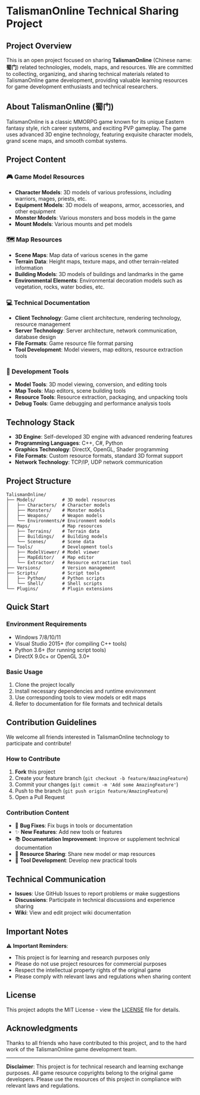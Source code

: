 # TalismanOnline Technical Sharing Project

## Project Overview

This is an open project focused on sharing **TalismanOnline** (Chinese name: **蜀门**) related technologies, models, maps, and resources. We are committed to collecting, organizing, and sharing technical materials related to TalismanOnline game development, providing valuable learning resources for game development enthusiasts and technical researchers.

## About TalismanOnline (蜀门)

TalismanOnline is a classic MMORPG game known for its unique Eastern fantasy style, rich career systems, and exciting PVP gameplay. The game uses advanced 3D engine technology, featuring exquisite character models, grand scene maps, and smooth combat systems.

## Project Content

### 🎮 Game Model Resources
- **Character Models**: 3D models of various professions, including warriors, mages, priests, etc.
- **Equipment Models**: 3D models of weapons, armor, accessories, and other equipment
- **Monster Models**: Various monsters and boss models in the game
- **Mount Models**: Various mounts and pet models

### 🗺️ Map Resources
- **Scene Maps**: Map data of various scenes in the game
- **Terrain Data**: Height maps, texture maps, and other terrain-related information
- **Building Models**: 3D models of buildings and landmarks in the game
- **Environmental Elements**: Environmental decoration models such as vegetation, rocks, water bodies, etc.

### 💻 Technical Documentation
- **Client Technology**: Game client architecture, rendering technology, resource management
- **Server Technology**: Server architecture, network communication, database design
- **File Formats**: Game resource file format parsing
- **Tool Development**: Model viewers, map editors, resource extraction tools

### 🔧 Development Tools
- **Model Tools**: 3D model viewing, conversion, and editing tools
- **Map Tools**: Map editors, scene building tools
- **Resource Tools**: Resource extraction, packaging, and unpacking tools
- **Debug Tools**: Game debugging and performance analysis tools

## Technology Stack

- **3D Engine**: Self-developed 3D engine with advanced rendering features
- **Programming Languages**: C++, C#, Python
- **Graphics Technology**: DirectX, OpenGL, Shader programming
- **File Formats**: Custom resource formats, standard 3D format support
- **Network Technology**: TCP/IP, UDP network communication

## Project Structure

```
TalismanOnline/
├── Models/          # 3D model resources
│   ├── Characters/  # Character models
│   ├── Monsters/    # Monster models
│   ├── Weapons/     # Weapon models
│   └── Environments/# Environment models
├── Maps/            # Map resources
│   ├── Terrains/    # Terrain data
│   ├── Buildings/   # Building models
│   └── Scenes/      # Scene data
├── Tools/           # Development tools
│   ├── ModelViewer/ # Model viewer
│   ├── MapEditor/   # Map editor
│   └── Extractor/   # Resource extraction tool
├── Versions/        # Version management
├── Scripts/         # Script tools
│   ├── Python/      # Python scripts
│   └── Shell/       # Shell scripts
└── Plugins/         # Plugin extensions
```

## Quick Start

### Environment Requirements
- Windows 7/8/10/11
- Visual Studio 2015+ (for compiling C++ tools)
- Python 3.6+ (for running script tools)
- DirectX 9.0c+ or OpenGL 3.0+

### Basic Usage
1. Clone the project locally
2. Install necessary dependencies and runtime environment
3. Use corresponding tools to view models or edit maps
4. Refer to documentation for file formats and technical details

## Contribution Guidelines

We welcome all friends interested in TalismanOnline technology to participate and contribute!

### How to Contribute
1. **Fork** this project
2. Create your feature branch (`git checkout -b feature/AmazingFeature`)
3. Commit your changes (`git commit -m 'Add some AmazingFeature'`)
4. Push to the branch (`git push origin feature/AmazingFeature`)
5. Open a Pull Request

### Contribution Content
- 🐛 **Bug Fixes**: Fix bugs in tools or documentation
- ✨ **New Features**: Add new tools or features
- 📚 **Documentation Improvement**: Improve or supplement technical documentation
- 🎨 **Resource Sharing**: Share new model or map resources
- 🔧 **Tool Development**: Develop new practical tools

## Technical Communication

- **Issues**: Use GitHub Issues to report problems or make suggestions
- **Discussions**: Participate in technical discussions and experience sharing
- **Wiki**: View and edit project wiki documentation

## Important Notes

⚠️ **Important Reminders**:
- This project is for learning and research purposes only
- Please do not use project resources for commercial purposes
- Respect the intellectual property rights of the original game
- Please comply with relevant laws and regulations when sharing content

## License

This project adopts the MIT License - view the [LICENSE](LICENSE) file for details.

## Acknowledgments

Thanks to all friends who have contributed to this project, and to the hard work of the TalismanOnline game development team.

---

**Disclaimer**: This project is for technical research and learning exchange purposes. All game resource copyrights belong to the original game developers. Please use the resources of this project in compliance with relevant laws and regulations.